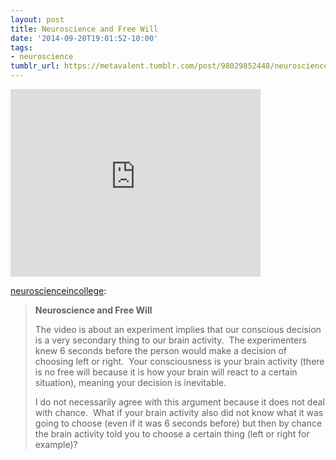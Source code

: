 ```yaml
---
layout: post
title: Neuroscience and Free Will
date: '2014-09-20T19:01:52-10:00'
tags:
- neuroscience
tumblr_url: https://metavalent.tumblr.com/post/98029852448/neuroscienceincollege-neuroscience-and-free
---
```

<iframe loading="lazy" width="400" height="300" id="youtube_iframe" src="https://www.youtube.com/embed/N6S9OidmNZM?feature=oembed&amp;enablejsapi=1&amp;origin=https://safe.txmblr.com&amp;wmode=opaque" frameborder="0" allow="accelerometer; autoplay; clipboard-write; encrypted-media; gyroscope; picture-in-picture" allowfullscreen></iframe>  

[neuroscienceincollege](https://neuroscienceincollege.tumblr.com/post/12947526710/neuroscience-and-free-will-the-video-is-about-an):

> **Neuroscience and Free Will**
> 
> The video is about an experiment implies that our conscious decision is a very secondary thing to our brain activity.&nbsp; The experimenters knew 6 seconds before the person would make a decision of choosing left or right.&nbsp; Your consciousness is your brain activity (there is no free will because it is how your brain will react to a certain situation), meaning your decision is inevitable.
> 
> I do not necessarily agree with this argument because it does not deal with chance.&nbsp; What if your brain activity also did not know what it was going to choose (even if it was 6 seconds before) but then by chance the brain activity told you to choose a certain thing (left or right for example)? &nbsp;

